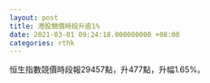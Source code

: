 ```yaml
---
layout: post
title: 港股競價時段升逾1%
date: 2021-03-01 09:24:18.000000000 +08:00
categories: rthk
---
```


恒生指數競價時段報29457點，升477點，升幅1.65%。
